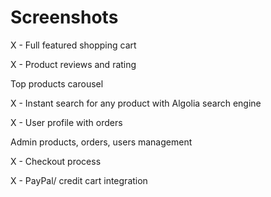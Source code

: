 # Screenshots

X - Full featured shopping cart 

X - Product reviews and rating

Top products carousel

X - Instant search for any product with Algolia search engine

X - User profile with orders

Admin products, orders, users management

X - Checkout process

X - PayPal/ credit cart integration
